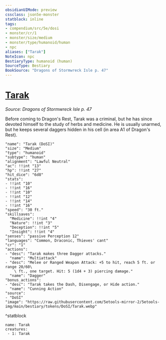 ```yaml
---
obsidianUIMode: preview
cssclass: json5e-monster
statblock: inline
tags:
- compendium/src/5e/dosi
- monster/cr/1
- monster/size/medium
- monster/type/humanoid/human
- npc
aliases: ["Tarak"]
NoteIcon: npc
BestiaryType: humanoid (human)
SourceType: Bestiary
BookSource: "Dragons of Stormwreck Isle p. 47"
---
```

# [Tarak](2-Mechanics/CLI/bestiary/npc/tarak-dosi.md)
*Source: Dragons of Stormwreck Isle p. 47*  

Before coming to Dragon's Rest, Tarak was a criminal, but he has since devoted himself to the study of herbs and medicine. He is usually unarmed, but he keeps several daggers hidden in his cell (in area A1 of Dragon's Rest).

```statblock
"name": "Tarak (DoSI)"
"size": "Medium"
"type": "humanoid"
"subtype": "human"
"alignment": "Lawful Neutral"
"ac": !!int "13"
"hp": !!int "27"
"hit_dice": "6d8"
"stats":
- !!int "10"
- !!int "16"
- !!int "10"
- !!int "12"
- !!int "14"
- !!int "16"
"speed": "30 ft."
"skillsaves":
  "Medicine": !!int "4"
  "Nature": !!int "3"
  "Deception": !!int "5"
  "Insight": !!int "4"
"senses": "passive Perception 12"
"languages": "Common, Draconic, Thieves' cant"
"cr": "1"
"actions":
- "desc": "Tarak makes three Dagger attacks."
  "name": "Multiattack"
- "desc": "Melee or Ranged Weapon Attack: +5 to hit, reach 5 ft. or range 20/60\
    \ ft., one target. Hit: 5 (1d4 + 3) piercing damage."
  "name": "Dagger"
"bonus_actions":
- "desc": "Tarak takes the Dash, Disengage, or Hide action."
  "name": "Cunning Action"
"source":
- "DoSI"
"image": "https://raw.githubusercontent.com/5etools-mirror-2/5etools-img/main/bestiary/tokens/DoSI/Tarak.webp"
```
^statblock

```encounter-table
name: Tarak
creatures:
 - 1: Tarak
```